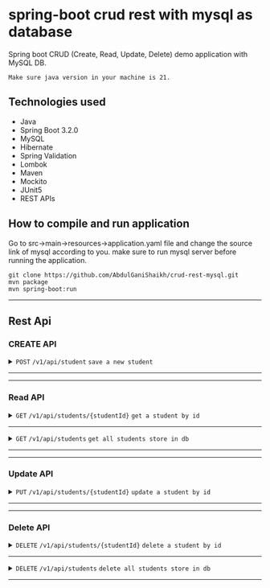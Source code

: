 # spring-boot crud rest with mysql as database
Spring boot CRUD (Create, Read, Update, Delete) demo application 
with MySQL DB.

`Make sure java version in your machine is 21.`

## Technologies used
* Java
* Spring Boot 3.2.0
* MySQL
* Hibernate
* Spring Validation
* Lombok
* Maven
* Mockito
* JUnit5
* REST APIs

## How to compile and run application
Go to src->main->resources->application.yaml file and change the source link of mysql according to you.
make sure to run mysql server before running the application.

    git clone https://github.com/AbdulGaniShaikh/crud-rest-mysql.git
    mvn package
    mvn spring-boot:run

-------------------
## Rest Api

### CREATE API
<details>
<summary>
<code>POST</code>
<code>/v1/api/student</code>
<code>save a new student</code>
</summary>


##### Parameters

| name         | value            | in     |
|--------------|------------------|--------|
| Content-Type | application/json | header |


##### Request Body

       {
           "name":"abdul gani",
           "year":"FE",
           "email":"shkhabdulganu@gmail.com",
           "age":19
       }

#### Responses

<details>
<summary>
<code>201 CREATED</code>
<code>application/json</code>
</summary>

    {
        "name":"abdul gani",
        "year":"FE",
        "email":"shkhabdulganu@gmail.com",
        "age":19
    }
</details>
<details>
<summary>
<code>400 BAD REQUEST</code>
<code>application/json</code>
</summary>

    {
        "year": "year cannot be null",
        "name": "name cannot be empty",
        "age": "age cannot be less than 10",
        "email": "email cannot be empty"
    }
</details>
</details>

---

---


### Read API
<details>
<summary>
<code>GET</code>
<code>/v1/api/students/{studentId}</code>
<code>get a student by id</code>
</summary>

#### Responses

<details>
<summary>
<code>200 OK</code>
<code>application/json</code>
</summary>

       {
            "studentId":"1",
            "name":"abdul gani",
            "year":"FE",
            "email":"shkhabdulganu@gmail.com",
            "age":19
       }
</details>
<details>
<summary>
<code>404 NOT FOUND</code>
<code>application/json</code>
</summary>

    {
        "statusCode": 404,
        "type": "404 NOT_FOUND",
        "date": "2023-12-15T19:18:24.224+00:00",
        "message": "student not found by id 1"
    }
</details>
</details>

---

<details>
<summary>
<code>GET</code>
<code>/v1/api/students</code>
<code>get all students store in db</code>
</summary>


##### Parameters

| name       | default-value | in    |
|------------|---------------|-------|
| pageSize   | 10            | query |
| pageNumber | 0             | query |
| sortBy     | NONE          | query |
| dir        | ASC           | query |

#### Responses

<details>
<summary>
<code>201 CREATED</code>
<code>application/json</code>
</summary>

    [
        {
            "studentId": "63b99e44-20f7-4230-bef3-2958794c066f",
            "name": "abdul gani",
            "year": "FE",
            "email": "abdulgani@gmail.com",
            "age": 19
        },
        {
            "studentId": "6754fd0c-aff1-4254-b02c-c9beda16dfe2",
            "name": "abdul",
            "year": "FE",
            "email": "adasd@gmail.com",
            "age": 19
        }
    ]
</details>
</details>

---

---


### Update API
<details>
<summary>
<code>PUT</code>
<code>/v1/api/students/{studentId}</code>
<code>update a student by id</code>
</summary>

##### Parameters

| name         | value            | in     |
|--------------|------------------|--------|
| Content-Type | application/json | header |


##### Request Body

       {
           "name":"abdul gani",
           "year":"FE",
           "email":"shkhabdulganu@gmail.com",
           "age":19
       }

#### Responses

<details>
<summary>
<code>200 OK</code>
<code>application/json</code>
</summary>

       {
            "studentId":"1",
            "name":"abdul gani",
            "year":"FE",
            "email":"shkhabdulganu@gmail.com",
            "age":19
       }
</details>
<details>
<summary>
<code>404 NOT FOUND</code>
<code>application/json</code>
</summary>

    {
        "statusCode": 404,
        "type": "404 NOT_FOUND",
        "date": "2023-12-15T19:18:24.224+00:00",
        "message": "student not found by id 1"
    }
</details>
<details>
<summary>
<code>400 BAD REQUEST</code>
<code>application/json</code>
</summary>

    {
        "year": "year cannot be null",
        "name": "name cannot be empty",
        "age": "age cannot be less than 10",
        "email": "email cannot be empty"
    }
</details>
</details>

---

---

### Delete API
<details>
<summary>
<code>DELETE</code>
<code>/v1/api/students/{studentId}</code>
<code>delete a student by id</code>
</summary>

#### Responses

<details>
<summary>
<code>200 OK</code>
<code>text/plain;charset=UTF-8</code>
</summary>

       deleted student by id 63b99e44-20f7-4230-bef3-2958794c066f
</details>
<details>
<summary>
<code>404 NOT FOUND</code>
<code>application/json</code>
</summary>

    {
        "statusCode": 404,
        "type": "404 NOT_FOUND",
        "date": "2023-12-15T19:18:24.224+00:00",
        "message": "student not found by id 1"
    }
</details>
</details>

---
<details>
<summary>
<code>DELETE</code>
<code>/v1/api/students</code>
<code>delete all students store in db</code>
</summary>

#### Responses

<details>
<summary>
<code>200 OK</code>
<code>text/plain;charset=UTF-8</code>
</summary>

    deleted all entries in database
</details>
</details>

---